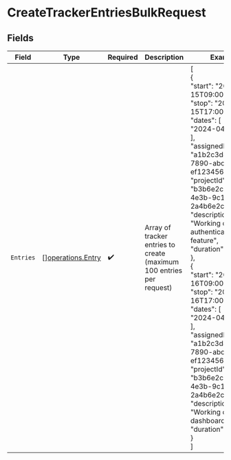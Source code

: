 # CreateTrackerEntriesBulkRequest


## Fields

| Field                                                                                                                                                                                                                                                                                                                                                                                                                                                                                                                                                                             | Type                                                                                                                                                                                                                                                                                                                                                                                                                                                                                                                                                                              | Required                                                                                                                                                                                                                                                                                                                                                                                                                                                                                                                                                                          | Description                                                                                                                                                                                                                                                                                                                                                                                                                                                                                                                                                                       | Example                                                                                                                                                                                                                                                                                                                                                                                                                                                                                                                                                                           |
| --------------------------------------------------------------------------------------------------------------------------------------------------------------------------------------------------------------------------------------------------------------------------------------------------------------------------------------------------------------------------------------------------------------------------------------------------------------------------------------------------------------------------------------------------------------------------------- | --------------------------------------------------------------------------------------------------------------------------------------------------------------------------------------------------------------------------------------------------------------------------------------------------------------------------------------------------------------------------------------------------------------------------------------------------------------------------------------------------------------------------------------------------------------------------------- | --------------------------------------------------------------------------------------------------------------------------------------------------------------------------------------------------------------------------------------------------------------------------------------------------------------------------------------------------------------------------------------------------------------------------------------------------------------------------------------------------------------------------------------------------------------------------------- | --------------------------------------------------------------------------------------------------------------------------------------------------------------------------------------------------------------------------------------------------------------------------------------------------------------------------------------------------------------------------------------------------------------------------------------------------------------------------------------------------------------------------------------------------------------------------------- | --------------------------------------------------------------------------------------------------------------------------------------------------------------------------------------------------------------------------------------------------------------------------------------------------------------------------------------------------------------------------------------------------------------------------------------------------------------------------------------------------------------------------------------------------------------------------------- |
| `Entries`                                                                                                                                                                                                                                                                                                                                                                                                                                                                                                                                                                         | [][operations.Entry](../../models/operations/entry.md)                                                                                                                                                                                                                                                                                                                                                                                                                                                                                                                            | :heavy_check_mark:                                                                                                                                                                                                                                                                                                                                                                                                                                                                                                                                                                | Array of tracker entries to create (maximum 100 entries per request)                                                                                                                                                                                                                                                                                                                                                                                                                                                                                                              | [<br/>{<br/>"start": "2024-04-15T09:00:00.000Z",<br/>"stop": "2024-04-15T17:00:00.000Z",<br/>"dates": [<br/>"2024-04-15"<br/>],<br/>"assignedId": "a1b2c3d4-e5f6-7890-abcd-ef1234567890",<br/>"projectId": "b3b6e2c2-1f2a-4e3b-9c1d-2a4b6e2c21f2",<br/>"description": "Working on authentication feature",<br/>"duration": 28800<br/>},<br/>{<br/>"start": "2024-04-16T09:00:00.000Z",<br/>"stop": "2024-04-16T17:00:00.000Z",<br/>"dates": [<br/>"2024-04-16"<br/>],<br/>"assignedId": "a1b2c3d4-e5f6-7890-abcd-ef1234567890",<br/>"projectId": "b3b6e2c2-1f2a-4e3b-9c1d-2a4b6e2c21f2",<br/>"description": "Working on dashboard feature",<br/>"duration": 28800<br/>}<br/>] |